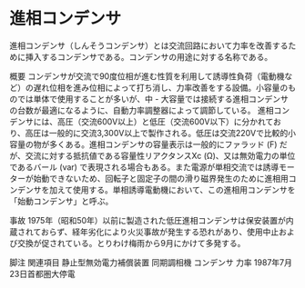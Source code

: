 # 進相コンデンサ

進相コンデンサ（しんそうコンデンサ）とは交流回路において力率を改善するために挿入するコンデンサである。コンデンサの用途に対する名称である。

概要
コンデンサが交流で90度位相が進む性質を利用して誘導性負荷（電動機など）の遅れ位相を進み位相によって打ち消し、力率改善をする設備。小容量のものでは単体で使用することが多いが、中 - 大容量では接続する進相コンデンサの台数が最適になるように、自動力率調整器によって調節している。
進相コンデンサには、高圧（交流600V以上）と低圧（交流600V以下）に分かれており、高圧は一般的に交流3,300V以上で製作される。低圧は交流220Vで比較的小容量の物が多くある。進相コンデンサの容量表示は一般的にファラッド (F) だが、交流に対する抵抗値である容量性リアクタンスXc (Ω)、又は無効電力の単位であるバール (var) で表現される場合もある。また電源が単相交流では誘導モーターが始動できないため、回転子と固定子の間の滑り磁界発生のために進相用コンデンサを加えて使用する。単相誘導電動機において、この進相用コンデンサを「始動コンデンサ」と呼ぶ。

事故
1975年（昭和50年）以前に製造された低圧進相コンデンサは保安装置が内蔵されておらず、経年劣化により火災事故が発生する恐れがあり、使用中止および交換が促されている。とりわけ梅雨から9月にかけて多発する。

脚注
関連項目
静止型無効電力補償装置
同期調相機
コンデンサ
力率
1987年7月23日首都圏大停電